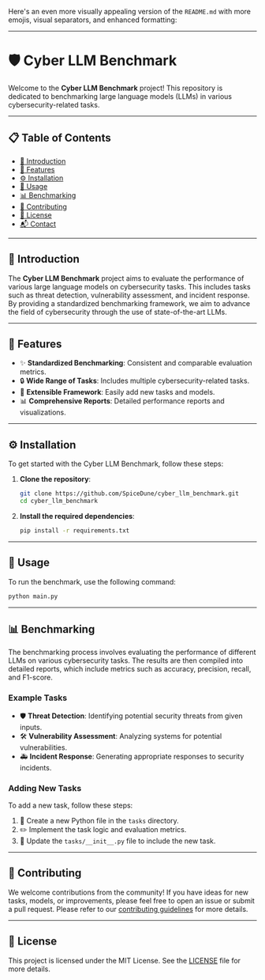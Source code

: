 Here's an even more visually appealing version of the `README.md` with more emojis, visual separators, and enhanced formatting:

---

# 🛡️ Cyber LLM Benchmark

Welcome to the **Cyber LLM Benchmark** project! This repository is dedicated to benchmarking large language models (LLMs) in various cybersecurity-related tasks.


---

## 📋 Table of Contents

- [📝 Introduction](#-introduction)
- [🌟 Features](#-features)
- [⚙️ Installation](#-installation)
- [🚀 Usage](#-usage)
- [📊 Benchmarking](#-benchmarking)
- [🤝 Contributing](#-contributing)
- [📄 License](#-license)
- [📬 Contact](#-contact)

---

## 📝 Introduction

The **Cyber LLM Benchmark** project aims to evaluate the performance of various large language models on cybersecurity tasks. This includes tasks such as threat detection, vulnerability assessment, and incident response. By providing a standardized benchmarking framework, we aim to advance the field of cybersecurity through the use of state-of-the-art LLMs.

---

## 🌟 Features

- ✨ **Standardized Benchmarking**: Consistent and comparable evaluation metrics.
- 🔒 **Wide Range of Tasks**: Includes multiple cybersecurity-related tasks.
- 🔧 **Extensible Framework**: Easily add new tasks and models.
- 📊 **Comprehensive Reports**: Detailed performance reports and visualizations.

---

## ⚙️ Installation

To get started with the Cyber LLM Benchmark, follow these steps:

1. **Clone the repository**:
   ```bash
   git clone https://github.com/SpiceDune/cyber_llm_benchmark.git
   cd cyber_llm_benchmark
   ```

2. **Install the required dependencies**:
   ```bash
   pip install -r requirements.txt
   ```

---

## 🚀 Usage

To run the benchmark, use the following command:

```bash
python main.py
```

---

## 📊 Benchmarking

The benchmarking process involves evaluating the performance of different LLMs on various cybersecurity tasks. The results are then compiled into detailed reports, which include metrics such as accuracy, precision, recall, and F1-score.

### Example Tasks

- 🛡️ **Threat Detection**: Identifying potential security threats from given inputs.
- 🛠️ **Vulnerability Assessment**: Analyzing systems for potential vulnerabilities.
- 🚑 **Incident Response**: Generating appropriate responses to security incidents.

### Adding New Tasks

To add a new task, follow these steps:

1. 📂 Create a new Python file in the `tasks` directory.
2. ✏️ Implement the task logic and evaluation metrics.
3. 🔄 Update the `tasks/__init__.py` file to include the new task.

---

## 🤝 Contributing

We welcome contributions from the community! If you have ideas for new tasks, models, or improvements, please feel free to open an issue or submit a pull request. Please refer to our [contributing guidelines](CONTRIBUTING.md) for more details.

---

## 📄 License

This project is licensed under the MIT License. See the [LICENSE](LICENSE) file for more details.
